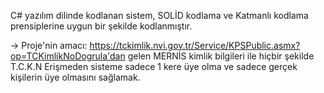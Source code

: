 C# yazılım dilinde kodlanan sistem, SOLİD kodlama ve Katmanlı kodlama prensiplerine uygun bir şekilde kodlanmıştır.

   -> Proje'nin amacı: https://tckimlik.nvi.gov.tr/Service/KPSPublic.asmx?op=TCKimlikNoDogrula'dan gelen MERNİS kimlik bilgileri ile hiçbir şekilde T.C.K.N Erişmeden sisteme sadece 1 kere üye olma ve sadece gerçek kişilerin üye olmasını sağlamak.
    
    
    
